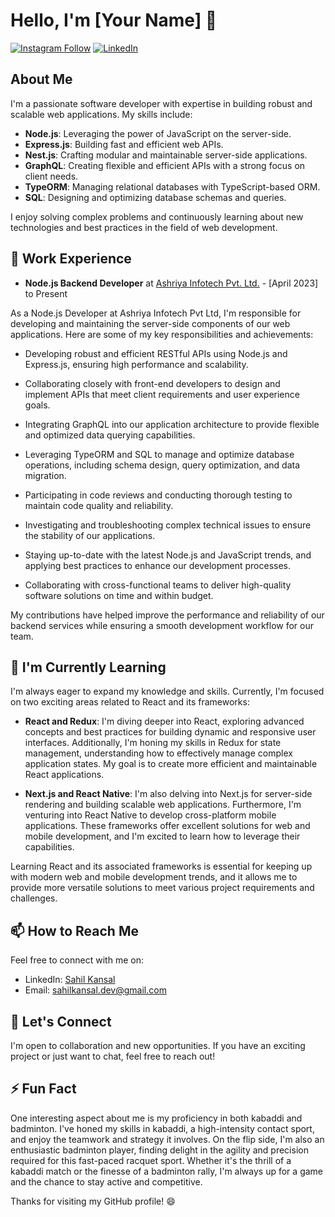 # Hello, I'm [Your Name] 👋

[![Instagram Follow](https://img.shields.io/badge/Follow%20on%20Instagram-%40itz_sahil_aggarwal-blue)](https://www.instagram.com/itz_sahil_aggarwal)
[![LinkedIn](https://img.shields.io/badge/Connect%20on%20LinkedIn-Sahil%20Kansal-blue)](https://www.linkedin.com/in/sahil-kansal-446739217)


## About Me

I'm a passionate software developer with expertise in building robust and scalable web applications. My skills include:

- **Node.js**: Leveraging the power of JavaScript on the server-side.
- **Express.js**: Building fast and efficient web APIs.
- **Nest.js**: Crafting modular and maintainable server-side applications.
- **GraphQL**: Creating flexible and efficient APIs with a strong focus on client needs.
- **TypeORM**: Managing relational databases with TypeScript-based ORM.
- **SQL**: Designing and optimizing database schemas and queries.

I enjoy solving complex problems and continuously learning about new technologies and best practices in the field of web development.

## 💼 Work Experience

- **Node.js Backend Developer** at [Ashriya Infotech Pvt. Ltd.](https://ashriyainfotech.co.in/) - [April 2023] to Present
  
 As a Node.js Developer at Ashriya Infotech Pvt Ltd, I'm responsible for developing and maintaining the server-side components of our web applications. Here are some of my key responsibilities and achievements:

  - Developing robust and efficient RESTful APIs using Node.js and Express.js, ensuring high performance and scalability.
  
  - Collaborating closely with front-end developers to design and implement APIs that meet client requirements and user experience goals.
  
  - Integrating GraphQL into our application architecture to provide flexible and optimized data querying capabilities.
  
  - Leveraging TypeORM and SQL to manage and optimize database operations, including schema design, query optimization, and data migration.
  
  - Participating in code reviews and conducting thorough testing to maintain code quality and reliability.
  
  - Investigating and troubleshooting complex technical issues to ensure the stability of our applications.
  
  - Staying up-to-date with the latest Node.js and JavaScript trends, and applying best practices to enhance our development processes.
  
  - Collaborating with cross-functional teams to deliver high-quality software solutions on time and within budget.

  My contributions have helped improve the performance and reliability of our backend services while ensuring a smooth development workflow for our team.


## 🌱 I'm Currently Learning

I'm always eager to expand my knowledge and skills. Currently, I'm focused on two exciting areas related to React and its frameworks:

- **React and Redux**: I'm diving deeper into React, exploring advanced concepts and best practices for building dynamic and responsive user interfaces. Additionally, I'm honing my skills in Redux for state management, understanding how to effectively manage complex application states. My goal is to create more efficient and maintainable React applications.

- **Next.js and React Native**: I'm also delving into Next.js for server-side rendering and building scalable web applications. Furthermore, I'm venturing into React Native to develop cross-platform mobile applications. These frameworks offer excellent solutions for web and mobile development, and I'm excited to learn how to leverage their capabilities.

Learning React and its associated frameworks is essential for keeping up with modern web and mobile development trends, and it allows me to provide more versatile solutions to meet various project requirements and challenges.


## 📫 How to Reach Me

Feel free to connect with me on:

- LinkedIn: [Sahil Kansal](https://www.linkedin.com/in/sahil-kansal-446739217)
- Email: sahilkansal.dev@gmail.com

## 🤝 Let's Connect

I'm open to collaboration and new opportunities. If you have an exciting project or just want to chat, feel free to reach out!

## ⚡ Fun Fact

One interesting aspect about me is my proficiency in both kabaddi and badminton. I've honed my skills in kabaddi, a high-intensity contact sport, and enjoy the teamwork and strategy it involves. On the flip side, I'm also an enthusiastic badminton player, finding delight in the agility and precision required for this fast-paced racquet sport. Whether it's the thrill of a kabaddi match or the finesse of a badminton rally, I'm always up for a game and the chance to stay active and competitive.

Thanks for visiting my GitHub profile! 😄
